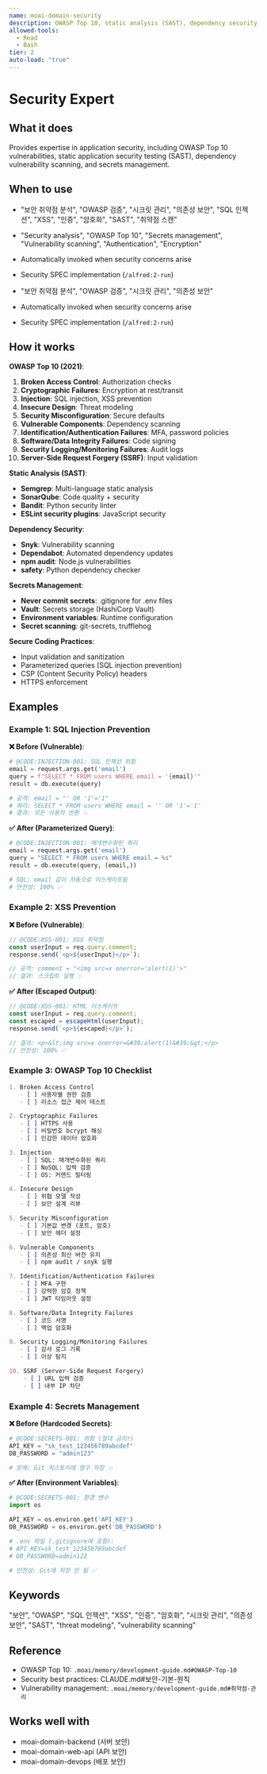 ```yaml
---
name: moai-domain-security
description: OWASP Top 10, static analysis (SAST), dependency security, and secrets management
allowed-tools:
  - Read
  - Bash
tier: 2
auto-load: "true"
---
```


# Security Expert

## What it does

Provides expertise in application security, including OWASP Top 10 vulnerabilities, static application security testing (SAST), dependency vulnerability scanning, and secrets management.

## When to use

- "보안 취약점 분석", "OWASP 검증", "시크릿 관리", "의존성 보안", "SQL 인젝션", "XSS", "인증", "암호화", "SAST", "취약점 스캔"
- "Security analysis", "OWASP Top 10", "Secrets management", "Vulnerability scanning", "Authentication", "Encryption"
- Automatically invoked when security concerns arise
- Security SPEC implementation (`/alfred:2-run`)

- "보안 취약점 분석", "OWASP 검증", "시크릿 관리", "의존성 보안"
- Automatically invoked when security concerns arise
- Security SPEC implementation (`/alfred:2-run`)

## How it works

**OWASP Top 10 (2021)**:
1. **Broken Access Control**: Authorization checks
2. **Cryptographic Failures**: Encryption at rest/transit
3. **Injection**: SQL injection, XSS prevention
4. **Insecure Design**: Threat modeling
5. **Security Misconfiguration**: Secure defaults
6. **Vulnerable Components**: Dependency scanning
7. **Identification/Authentication Failures**: MFA, password policies
8. **Software/Data Integrity Failures**: Code signing
9. **Security Logging/Monitoring Failures**: Audit logs
10. **Server-Side Request Forgery (SSRF)**: Input validation

**Static Analysis (SAST)**:
- **Semgrep**: Multi-language static analysis
- **SonarQube**: Code quality + security
- **Bandit**: Python security linter
- **ESLint security plugins**: JavaScript security

**Dependency Security**:
- **Snyk**: Vulnerability scanning
- **Dependabot**: Automated dependency updates
- **npm audit**: Node.js vulnerabilities
- **safety**: Python dependency checker

**Secrets Management**:
- **Never commit secrets**: .gitignore for .env files
- **Vault**: Secrets storage (HashiCorp Vault)
- **Environment variables**: Runtime configuration
- **Secret scanning**: git-secrets, trufflehog

**Secure Coding Practices**:
- Input validation and sanitization
- Parameterized queries (SQL injection prevention)
- CSP (Content Security Policy) headers
- HTTPS enforcement

## Examples

### Example 1: SQL Injection Prevention

**❌ Before (Vulnerable)**:
```python
# @CODE:INJECTION-001: SQL 인젝션 위험
email = request.args.get('email')
query = f"SELECT * FROM users WHERE email = '{email}'"
result = db.execute(query)

# 공격: email = "' OR '1'='1"
# 쿼리: SELECT * FROM users WHERE email = '' OR '1'='1'
# 결과: 모든 사용자 반환 💥
```

**✅ After (Parameterized Query)**:
```python
# @CODE:INJECTION-001: 매개변수화된 쿼리
email = request.args.get('email')
query = "SELECT * FROM users WHERE email = %s"
result = db.execute(query, (email,))

# SQL: email 값이 자동으로 이스케이프됨
# 안전성: 100% ✅
```

### Example 2: XSS Prevention

**❌ Before (Vulnerable)**:
```javascript
// @CODE:XSS-001: XSS 취약점
const userInput = req.query.comment;
response.send(`<p>${userInput}</p>`);

// 공격: comment = "<img src=x onerror='alert(1)'>"
// 결과: 스크립트 실행 💥
```

**✅ After (Escaped Output)**:
```javascript
// @CODE:XSS-001: HTML 이스케이프
const userInput = req.query.comment;
const escaped = escapeHtml(userInput);
response.send(`<p>${escaped}</p>`);

// 결과: <p>&lt;img src=x onerror=&#39;alert(1)&#39;&gt;</p>
// 안전성: 100% ✅
```

### Example 3: OWASP Top 10 Checklist

```markdown
1. Broken Access Control
   - [ ] 사용자별 권한 검증
   - [ ] 리소스 접근 제어 테스트

2. Cryptographic Failures
   - [ ] HTTPS 사용
   - [ ] 비밀번호 bcrypt 해싱
   - [ ] 민감한 데이터 암호화

3. Injection
   - [ ] SQL: 매개변수화된 쿼리
   - [ ] NoSQL: 입력 검증
   - [ ] OS: 커맨드 필터링

4. Insecure Design
   - [ ] 위협 모델 작성
   - [ ] 보안 설계 리뷰

5. Security Misconfiguration
   - [ ] 기본값 변경 (포트, 암호)
   - [ ] 보안 헤더 설정

6. Vulnerable Components
   - [ ] 의존성 최신 버전 유지
   - [ ] npm audit / snyk 실행

7. Identification/Authentication Failures
   - [ ] MFA 구현
   - [ ] 강력한 암호 정책
   - [ ] JWT 타임아웃 설정

8. Software/Data Integrity Failures
   - [ ] 코드 서명
   - [ ] 백업 암호화

9. Security Logging/Monitoring Failures
   - [ ] 감사 로그 기록
   - [ ] 이상 탐지

10. SSRF (Server-Side Request Forgery)
    - [ ] URL 입력 검증
    - [ ] 내부 IP 차단
```

### Example 4: Secrets Management

**❌ Before (Hardcoded Secrets)**:
```python
# @CODE:SECRETS-001: 위험 (절대 금지!)
API_KEY = "sk_test_123456789abcdef"
DB_PASSWORD = "admin123"

# 문제: Git 히스토리에 영구 저장 💥
```

**✅ After (Environment Variables)**:
```python
# @CODE:SECRETS-001: 환경 변수
import os

API_KEY = os.environ.get('API_KEY')
DB_PASSWORD = os.environ.get('DB_PASSWORD')

# .env 파일 (.gitignore에 포함):
# API_KEY=sk_test_123456789abcdef
# DB_PASSWORD=admin123

# 안전성: Git에 저장 안 됨 ✅
```

## Keywords

"보안", "OWASP", "SQL 인젝션", "XSS", "인증", "암호화", "시크릿 관리", "의존성 보안", "SAST", "threat modeling", "vulnerability scanning"

## Reference

- OWASP Top 10: `.moai/memory/development-guide.md#OWASP-Top-10`
- Security best practices: CLAUDE.md#보안-기본-원칙
- Vulnerability management: `.moai/memory/development-guide.md#취약점-관리`

## Works well with

- moai-domain-backend (서버 보안)
- moai-domain-web-api (API 보안)
- moai-domain-devops (배포 보안)

